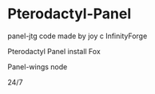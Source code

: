 # Pterodactyl-Panel

panel-jtg code made by joy c InfinityForge

Pterodactyl Panel install Fox

Panel-wings node

24/7 

